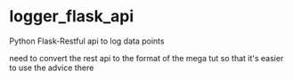 # logger_flask_api
Python Flask-Restful api to log data points

need to convert the rest api to the format of the mega tut so that it's easier to use the advice there